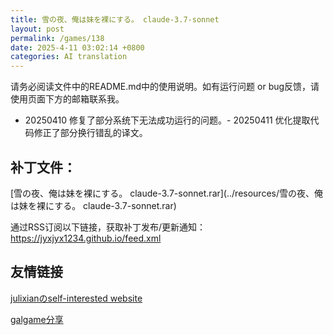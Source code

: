 ```yaml
---
title: 雪の夜、俺は妹を裸にする。 claude-3.7-sonnet
layout: post
permalink: /games/138
date: 2025-4-11 03:02:14 +0800
categories: AI translation
---
```



请务必阅读文件中的README.md中的使用说明。如有运行问题 or bug反馈，请使用页面下方的邮箱联系我。

- 20250410 修复了部分系统下无法成功运行的问题。- 20250411 优化提取代码修正了部分换行错乱的译文。

## 补丁文件：

[雪の夜、俺は妹を裸にする。 claude-3.7-sonnet.rar](../resources/雪の夜、俺は妹を裸にする。 claude-3.7-sonnet.rar)

 

通过RSS订阅以下链接，获取补丁发布/更新通知：https://jyxjyx1234.github.io/feed.xml

## 友情链接

[julixianのself-interested website](https://julixian-siw.worldsystem.top/) 

[galgame分享](https://t.me/galgpt)